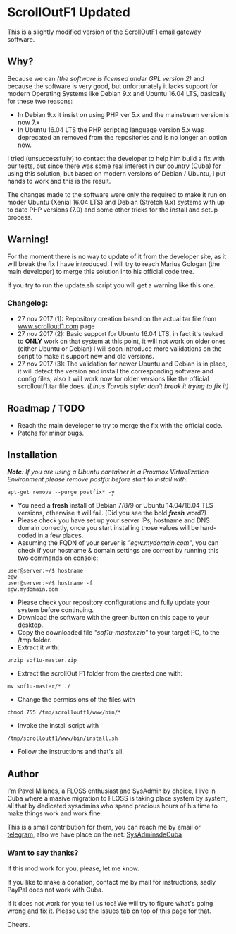 # ScrollOutF1 Updated #

This is a slightly modified version of the ScrollOutF1 email gateway software.

## Why? ##

Because we can _(the software is licensed under GPL version 2)_ and because the software is very good, but unfortunately it lacks support for modern Operating Systems like Debian 9.x and Ubuntu 16.04 LTS, basically for these two reasons:

* In Debian 9.x it insist on using PHP ver 5.x and the mainstream version is now 7.x
* In Ubuntu 16.04 LTS the PHP scripting language version 5.x was deprecated an removed from the repositories and is no longer an option now.

I tried (unsuccessfully) to contact the developer to help him build a fix with our tests, but since there was some real interest in our country (Cuba) for using this solution, but based on modern versions of Debian / Ubuntu, I put hands to work and this is the result.

The changes made to the software were only the required to make it run on moder Ubuntu (Xenial 16.04 LTS) and Debian (Stretch 9.x) systems with up to date PHP versions (7.0) and some other tricks for the install and setup process.

## Warning! ##

For the moment there is no way to update of it from the developer site, as it will break the fix I have introduced. I will try to reach Marius Gologan (the main developer) to merge this solution into his official code tree.

If you try to run the update.sh script you will get a warning like this one.

### Changelog: ###

* 27 nov 2017 (1): Repository creation based on the actual tar file from www.scrolloutf1.com page
* 27 nov 2017 (2): Basic support for Ubuntu 16.04 LTS, in fact it's teaked to **ONLY** work on that system at this point, it will not work on older ones (either Ubuntu or Debian) I will soon introduce more validations on the script to make it support new and old versions.
* 27 nov 2017 (3): The validation for newer Ubuntu and Debian is in place, it will detect the version and install the corresponding software and config files; also it will work now for older versions like the official scrolloutf1.tar file does. _(Linus Torvals style: don't break it trying to fix it)_

## Roadmap / TODO ##

* Reach the main developer to try to merge the fix with the official code.
* Patchs for minor bugs.

## Installation ##

_**Note:** If you are using a Ubuntu container in a Proxmox Virtualization Environment please remove postfix before start to install with:_

```
apt-get remove --purge postfix* -y
```

* You need a **fresh** install of Debian 7/8/9 or Ubuntu 14.04/16.04 TLS versions, otherwise it will fail. (Did you see the bold _**fresh**_ word?)
* Please check you have set up your server IPs, hostname and DNS domain correctly, once you start installing those values will be hard-coded in a few places.
* Assuming the FQDN of your server is _"egw.mydomain.com"_, you can check if your hostname & domain settings are correct by running this two commands on console:

```
user@server:~/$ hostname
egw
user@server:~/$ hostname -f
egw.mydomain.com

```

* Please check your repository configurations and fully update your system before continuing.
* Download the software with the green button on this page to your desktop.
* Copy the downloaded file _"sof1u-master.zip"_ to your target PC, to the /tmp folder.
* Extract it with:

```
unzip sof1u-master.zip
```

* Extract the scrollOut F1 folder from the created one with:

```
mv sof1u-master/* ./
```

* Change the permissions of the files with

```
chmod 755 /tmp/scrolloutf1/www/bin/*
```

* Invoke the install script with

```
/tmp/scrolloutf1/www/bin/install.sh
```

* Follow the instructions and that's all.


## Author ##

I'm Pavel Milanes, a FLOSS enthusiast and SysAdmin by choice, I live in Cuba where a masive migration to FLOSS is taking place system by system, all that by dedicated sysadmins who spend precious hours of his time to make things work and work fine.

This is a small contribution for them, you can reach me by email or [telegram](https://t.me/sysadmincuba), also we have place on the net: [SysAdminsdeCuba](https://www.sysadminsdecuba.com)

### Want to say thanks? ###

If this mod work for you, please, let me know.

If you like to make a donation, contact me by mail for instructions, sadly PayPal does not work with Cuba.

If it does not work for you: tell us too! We will try to figure what's going wrong and fix it. Please use the Issues tab on top of this page for that.

Cheers.
